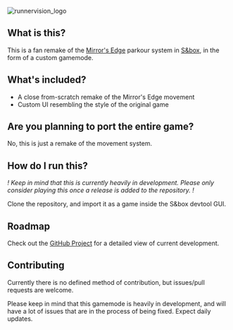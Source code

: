 ![runnervision_logo](https://github.com/selimnahimi/runnervision/assets/21970287/2373f60c-8c5a-4ae6-a365-93875e001c39)

## What is this?
This is a fan remake of the [Mirror's Edge](https://store.steampowered.com/app/17410/Mirrors_Edge/) parkour system in [S&box](https://sbox.facepunch.com), in the form of a custom gamemode.

## What's included?
- A close from-scratch remake of the Mirror's Edge movement
- Custom UI resembling the style of the original game

## Are you planning to port the entire game?
No, this is just a remake of the movement system.

## How do I run this?
*! Keep in mind that this is currently heavily in development. Please only consider playing this once a release is added to the repository. !*

Clone the repository, and import it as a game inside the S&box devtool GUI.

## Roadmap
Check out the [GitHub Project](https://github.com/users/selimnahimi/projects/3/views/1) for a detailed view of current development.

## Contributing
Currently there is no defined method of contribution, but issues/pull requests are welcome.

Please keep in mind that this gamemode is heavily in development, and will have a lot of issues that are in the process of being fixed. Expect daily updates.
